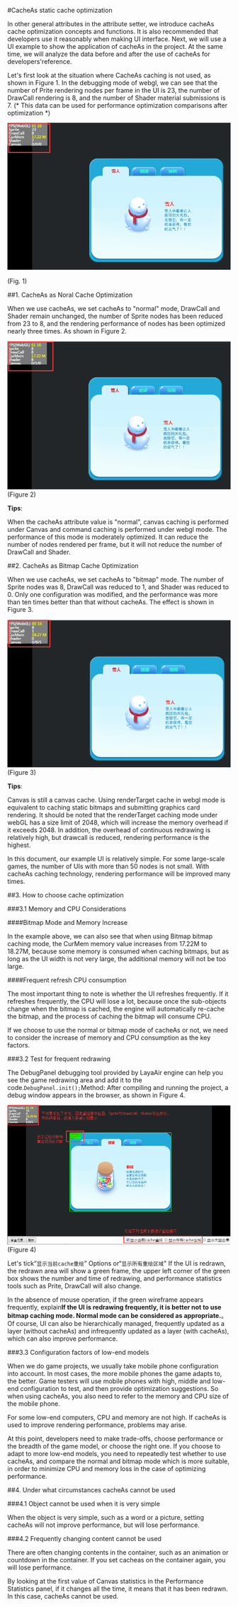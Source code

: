 #CacheAs static cache optimization

In other general attributes in the attribute setter, we introduce cacheAs cache optimization concepts and functions. It is also recommended that developers use it reasonably when making UI interface. Next, we will use a UI example to show the application of cacheAs in the project. At the same time, we will analyze the data before and after the use of cacheAs for developers'reference.

Let's first look at the situation where CacheAs caching is not used, as shown in Figure 1. In the debugging mode of webgl, we can see that the number of Prite rendering nodes per frame in the UI is 23, the number of DrawCall rendering is 8, and the number of Shader material submissions is 7. (* This data can be used for performance optimization comparisons after optimization *)



 ![imgage](img/1.png)<br/>

(Fig. 1)



##1. CacheAs as Noral Cache Optimization

When we use cacheAs, we set cacheAs to "normal" mode, DrawCall and Shader remain unchanged, the number of Sprite nodes has been reduced from 23 to 8, and the rendering performance of nodes has been optimized nearly three times. As shown in Figure 2.

![图2](img/2.png)<br/> (Figure 2)

**Tips**:

When the cacheAs attribute value is "normal", canvas caching is performed under Canvas and command caching is performed under webgl mode. The performance of this mode is moderately optimized. It can reduce the number of nodes rendered per frame, but it will not reduce the number of DrawCall and Shader.





##2. CacheAs as Bitmap Cache Optimization

When we use cacheAs, we set cacheAs to "bitmap" mode. The number of Sprite nodes was 8, DrawCall was reduced to 1, and Shader was reduced to 0. Only one configuration was modified, and the performance was more than ten times better than that without cacheAs. The effect is shown in Figure 3.

![图3](img/3.png)<br/> (Figure 3)

**Tips**:

Canvas is still a canvas cache. Using renderTarget cache in webgl mode is equivalent to caching static bitmaps and submitting graphics card rendering. It should be noted that the renderTarget caching mode under webGL has a size limit of 2048, which will increase the memory overhead if it exceeds 2048. In addition, the overhead of continuous redrawing is relatively high, but drawcall is reduced, rendering performance is the highest.

In this document, our example UI is relatively simple. For some large-scale games, the number of UIs with more than 50 nodes is not small. With cacheAs caching technology, rendering performance will be improved many times.





##3. How to choose cache optimization

###3.1 Memory and CPU Considerations

####Bitmap Mode and Memory Increase

In the example above, we can also see that when using Bitmap bitmap caching mode, the CurMem memory value increases from 17.22M to 18.27M, because some memory is consumed when caching bitmaps, but as long as the UI width is not very large, the additional memory will not be too large.

####Frequent refresh CPU consumption

The most important thing to note is whether the UI refreshes frequently. If it refreshes frequently, the CPU will lose a lot, because once the sub-objects change when the bitmap is cached, the engine will automatically re-cache the bitmap, and the process of caching the bitmap will consume CPU.

If we choose to use the normal or bitmap mode of cacheAs or not, we need to consider the increase of memory and CPU consumption as the key factors.



###3.2 Test for frequent redrawing

The DebugPanel debugging tool provided by LayaAir engine can help you see the game redrawing area and add it to the code.`DebugPanel.init();`Method: After compiling and running the project, a debug window appears in the browser, as shown in Figure 4.

![图3](img/4.png)<br/> (Figure 4)

Let's tick“`显示当前cache重绘`” Options or“`显示所有重绘区域`" If the UI is redrawn, the redrawn area will show a green frame, the upper left corner of the green box shows the number and time of redrawing, and performance statistics tools such as Prite, DrawCall will also change.

In the absence of mouse operation, if the green wireframe appears frequently, explain**If the UI is redrawing frequently, it is better not to use bitmap caching mode. Normal mode can be considered as appropriate.**。 Of course, UI can also be hierarchically managed, frequently updated as a layer (without cacheAs) and infrequently updated as a layer (with cacheAs), which can also improve performance.


###3.3 Configuration factors of low-end models

When we do game projects, we usually take mobile phone configuration into account. In most cases, the more mobile phones the game adapts to, the better. Game testers will use mobile phones with high, middle and low-end configuration to test, and then provide optimization suggestions. So when using cacheAs, you also need to refer to the memory and CPU size of the mobile phone.

For some low-end computers, CPU and memory are not high. If cacheAs is used to improve rendering performance, problems may arise.

At this point, developers need to make trade-offs, choose performance or the breadth of the game model, or choose the right one. If you choose to adapt to more low-end models, you need to repeatedly test whether to use cacheAs, and compare the normal and bitmap mode which is more suitable, in order to minimize CPU and memory loss in the case of optimizing performance.



##4. Under what circumstances cacheAs cannot be used

###4.1 Object cannot be used when it is very simple

When the object is very simple, such as a word or a picture, setting cacheAs will not improve performance, but will lose performance.

###4.2 Frequently changing content cannot be used

There are often changing contents in the container, such as an animation or countdown in the container. If you set cacheas on the container again, you will lose performance.

By looking at the first value of Canvas statistics in the Performance Statistics panel, if it changes all the time, it means that it has been redrawn. In this case, cacheAs cannot be used.